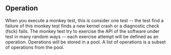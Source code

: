 ## Operation

When you execute a monkey test, this is consider one test -- the test find a
failure of this monkey test finds a new kernel crash or a diagnostic check
(fsck) fails.  The monkey test try to exercise the API of the software under
test in many random ways -- each exercise attempt will be defined as an
operation.  Operations will be stored in a pool.  A list of operations is a
subset of operations from the pool.
